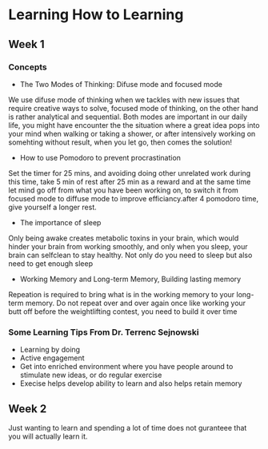 # Learning How to Learning 
## Week 1
### Concepts 
* The Two Modes of Thinking: Difuse mode and focused mode

We use difuse mode of thinking when we tackles with new issues that require creative ways to solve, focused mode of thinking, on the other hand is rather analytical and sequential. Both modes are important in our daily life, you might have encounter the the situation where a great idea pops into your mind when walking or taking a shower, or after intensively working on somehting without result, when you let go, then comes the solution!

* How to use Pomodoro to prevent procrastination

Set the timer for 25 mins, and avoiding doing other unrelated work during this time, take 5 min of rest after 25 min as a reward and at the same time let mind go off from what you have been working on, to switch it from focused mode to diffuse mode to improve efficiancy.after 4 pomodoro time, give yourself a longer rest.

* The importance of sleep

Only being awake creates metabolic toxins in your brain, which would hinder your brain from working smoothly, and only when you sleep, your brain can selfclean to stay healthy. Not only do you need to sleep but also need to get enough sleep

* Working Memory and Long-term Memory, Building lasting memory

Repeation is required to bring what is in the working memory to your long-term memory. Do not repeat over and over again once like working your butt off before the weightlifting contest, you need to build it over time 

### Some Learning Tips From Dr. Terrenc Sejnowski
* Learning by doing 
* Active engagement 
* Get into enriched environment where you have people around to stimulate new ideas, or do regular exercise 
* Execise helps develop ability to learn and also helps retain memory 

## Week 2 
Just wanting to learn and spending a lot of time does not guranteee that you will actually learn it.
